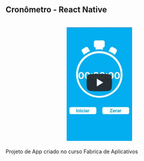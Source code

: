 ## Cronômetro - React Native
<br/>

<div align="center">
<a href="https://youtu.be/8vPRshK-I4s" title="App Cronômetro - React Native" target="_blank" ><img src="https://github.com/hugofficial/Cronometro/blob/main/Captura%20de%20tela%202021-11-19%20221817.png" alt="App Cronômetro - React Native" width=35% height=35% /></a>
 </div>
 
<br/>
Projeto de App criado no curso Fabrica de Aplicativos
